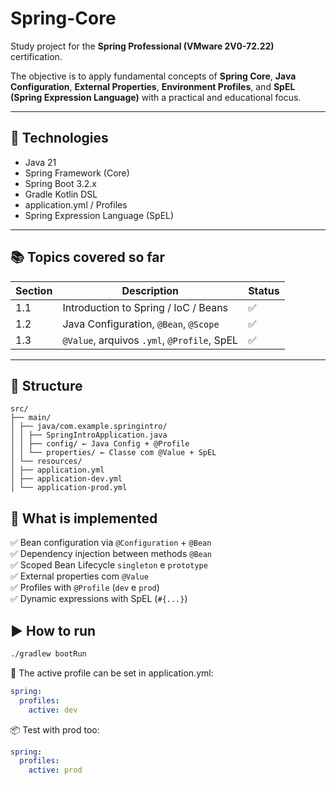 # Spring-Core

Study project for the **Spring Professional (VMware 2V0-72.22)** certification.

The objective is to apply fundamental concepts of **Spring Core**, **Java Configuration**, **External Properties**, **Environment Profiles**, and **SpEL (Spring Expression Language)** with a practical and educational focus.

---

## 📌 Technologies

- Java 21
- Spring Framework (Core)
- Spring Boot 3.2.x
- Gradle Kotlin DSL
- application.yml / Profiles
- Spring Expression Language (SpEL)

---

## 📚 Topics covered so far

| Section | Description                                | Status |
|-------|---------------------------------------------|--------|
| 1.1   | Introduction to Spring / IoC / Beans          | ✅     |
| 1.2   | Java Configuration, `@Bean`, `@Scope`       | ✅     |
| 1.3   | `@Value`, arquivos `.yml`, `@Profile`, SpEL | ✅     |

---

## 📁 Structure

```
src/
├── main/
│ ├── java/com.example.springintro/
│ │ ├── SpringIntroApplication.java
│ │ ├── config/ ← Java Config + @Profile
│ │ └── properties/ ← Classe com @Value + SpEL
│ └── resources/
│ ├── application.yml
│ ├── application-dev.yml
│ └── application-prod.yml
```

## 🧪 What is implemented

✅ Bean configuration via `@Configuration` + `@Bean`  
✅ Dependency injection between methods `@Bean`  
✅ Scoped Bean Lifecycle `singleton` e `prototype`  
✅ External properties com `@Value`  
✅ Profiles with `@Profile` (`dev` e `prod`)  
✅ Dynamic expressions with SpEL (`#{...}`)


## ▶️ How to run

```bash
./gradlew bootRun

```

🔁 The active profile can be set in application.yml:
```yml
spring:
  profiles:
    active: dev
```

📦 Test with prod too:
```yml
spring:
  profiles:
    active: prod

```
